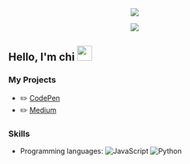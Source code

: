 <div align="center">
  <img src="https://readme-typing-svg.herokuapp.com/?lines=Hello+World!;Welcome+to+my+GitHub+profile&center=true&width=380&height=50">
</div>

<p align="center">
  <img src="https://visitor-badge.laobi.icu/badge?page_id=chixxyy.chixxyy">
</p>

## Hello, I'm chi <img src="https://raw.githubusercontent.com/verma-anushka/verma-anushka/master/gifs/wave.gif" width="30px">

### My Projects
- ✏️ [CodePen](https://codepen.io/chixxyy)
- ✏️ [Medium](https://medium.com/@chixxyy)

### Skills
- Programming languages: ![JavaScript](https://img.shields.io/badge/-JavaScript-black?logo=javascript&style=flat) ![Python](https://img.shields.io/badge/-Python-blue?logo=python&style=flat)
